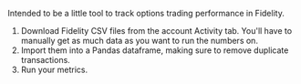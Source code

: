 Intended to be a little tool to track options trading performance in Fidelity.

1) Download Fidelity CSV files from the account Activity tab. You'll have to
   manually get as much data as you want to run the numbers on.
2) Import them into a Pandas dataframe, making sure to remove duplicate 
   transactions.
3) Run your metrics.
